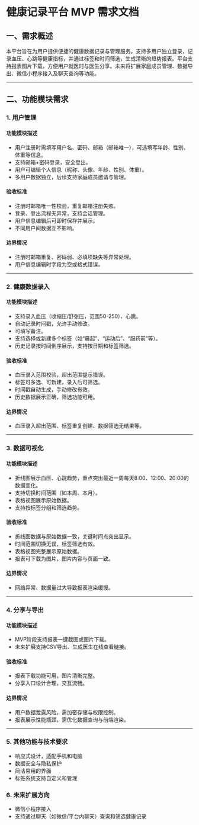# 健康记录平台 MVP 需求文档

## 一、需求概述

本平台旨在为用户提供便捷的健康数据记录与管理服务，支持多用户独立登录，记录血压、心跳等健康指标，并通过标签和时间筛选，生成清晰的趋势报表。平台支持报表图片下载，方便用户就医时与医生分享。未来将扩展家庭成员管理、数据导出、微信小程序接入及聊天查询等功能。

---

## 二、功能模块需求

### 1. 用户管理
#### 功能模块描述
- 用户注册时需填写用户名、密码、邮箱（邮箱唯一），可选填写年龄、性别、体重等信息。
- 支持邮箱+密码登录，安全登出。
- 用户可编辑个人信息（昵称、头像、年龄、性别、体重）。
- 多用户数据独立，后续支持家庭成员邀请与管理。

#### 验收标准
- 注册时邮箱唯一性校验，重复邮箱注册失败。
- 登录、登出流程无异常，支持会话管理。
- 用户信息编辑后可即时保存并展示。
- 不同用户间数据互不影响。

#### 边界情况
- 注册时邮箱重复、密码弱、必填项缺失等异常处理。
- 用户信息编辑时字段为空或格式错误。

---

### 2. 健康数据录入
#### 功能模块描述
- 支持录入血压（收缩压/舒张压，范围50-250）、心跳。
- 自动记录时间戳，允许手动修改。
- 可填写备注。
- 支持选择或新建多个标签（如“晨起”、“运动后”、“服药前”等）。
- 历史记录按时间倒序展示，支持按日期和标签筛选。

#### 验收标准
- 血压录入范围校验，超出范围提示错误。
- 标签可多选、可新建，录入后可筛选。
- 时间戳自动生成，手动修改有效。
- 历史数据展示正确，筛选功能可用。

#### 边界情况
- 血压录入超出范围、标签重复创建、数据筛选无结果等。

---

### 3. 数据可视化
#### 功能模块描述
- 折线图展示血压、心跳趋势，重点突出最近一周每天8:00、12:00、20:00的数据变化。
- 支持切换时间范围（如本周、本月）。
- 表格视图展示原始数据。
- 支持按标签分组和筛选趋势。

#### 验收标准
- 折线图数据与原始数据一致，关键时间点突出显示。
- 时间范围切换无误，标签筛选有效。
- 表格视图完整展示原始数据。
- 报表可下载为图片，图片内容与页面一致。

#### 边界情况
- 网络异常、数据量过大导致报表渲染缓慢。

---

### 4. 分享与导出
#### 功能模块描述
- MVP阶段支持报表一键截图或图片下载。
- 未来扩展支持CSV导出、生成医生在线查看链接。

#### 验收标准
- 报表下载功能可用，图片清晰完整。
- 分享入口设计合理，交互流畅。

#### 边界情况
- 用户数据泄露风险，需加密存储与权限控制。
- 报表展示性能瓶颈，需优化数据查询与前端渲染。

---

### 5. 其他功能与技术要求

- 响应式设计，适配手机和电脑
- 数据安全与隐私保护
- 简洁易用的界面
- 标签系统支持自定义和管理

### 6. 未来扩展方向

- 微信小程序接入
- 支持通过聊天（如微信/平台内聊天）查询和筛选健康记录
